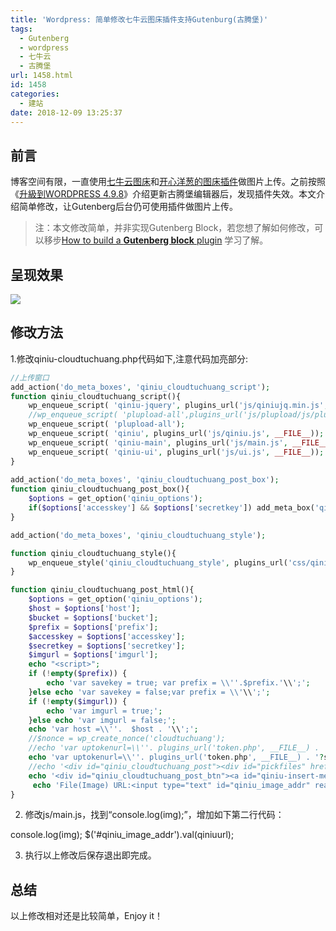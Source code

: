 ```yaml
---
title: 'Wordpress: 简单修改七牛云图床插件支持Gutenburg(古腾堡)'
tags:
  - Gutenberg
  - wordpress
  - 七牛云
  - 古腾堡
url: 1458.html
id: 1458
categories:
  - 建站
date: 2018-12-09 13:25:37
---
```


前言
--

博客空间有限，一直使用[七牛云图床](https://www.qiniu.com/)和[开心洋葱的图床插件](http://www.75271.com/2954.html)做图片上传。之前按照《[升級到WORDPRESS 4.9.8](https://www.l2h.site/2018/11/25/%E5%8D%87%E7%B4%9A%E5%88%B0wordpress-4-9-8/)》介绍更新古腾堡编辑器后，发现插件失效。本文介绍简单修改，让Gutenberg后台仍可使用插件做图片上传。

> 注：本文修改简单，并非实现Gutenberg Block，若您想了解如何修改，可以移步[How to build a ](https://wisdomplugin.com/build-gutenberg-block-plugin/)**[Gutenberg block](https://wisdomplugin.com/build-gutenberg-block-plugin/)**[ plugin](https://wisdomplugin.com/build-gutenberg-block-plugin/) 学习了解。

呈现效果
----

![](http://pic.l2h.site/l2hsiteqiniuyun-gutenberg.png)

修改方法
----

1.修改qiniu-cloudtuchuang.php代码如下,注意代码加亮部分:
```PHP
//上传窗口
add_action('do_meta_boxes', 'qiniu_cloudtuchuang_script');
function qiniu_cloudtuchuang_script(){
    wp_enqueue_script( 'qiniu-jquery', plugins_url('js/qiniujq.min.js', __FILE__));
    //wp_enqueue_script( 'plupload-all',plugins_url('js/plupload/js/plupload.full.min.js', __FILE__) );
	wp_enqueue_script( 'plupload-all');
    wp_enqueue_script( 'qiniu', plugins_url('js/qiniu.js', __FILE__));
    wp_enqueue_script( 'qiniu-main', plugins_url('js/main.js', __FILE__ ),array( 'jquery' ));
    wp_enqueue_script( 'qiniu-ui', plugins_url('js/ui.js', __FILE__));
}    
 
add_action('do_meta_boxes', 'qiniu_cloudtuchuang_post_box');
function qiniu_cloudtuchuang_post_box(){
    $options = get_option('qiniu_options');
    if($options['accesskey'] && $options['secretkey']) add_meta_box('qiniu_cloudtuchuang_div', __('七牛云图床'), 'qiniu_cloudtuchuang_post_html', 'post', 'side');
}

add_action('do_meta_boxes', 'qiniu_cloudtuchuang_style');

function qiniu_cloudtuchuang_style(){
	wp_enqueue_style('qiniu_cloudtuchuang_style', plugins_url('css/qiniu_cloudtuchuang.css', __FILE__));
}

function qiniu_cloudtuchuang_post_html(){
	$options = get_option('qiniu_options');
    $host = $options['host'];
    $bucket = $options['bucket'];
    $prefix = $options['prefix'];
    $accesskey = $options['accesskey'];
    $secretkey = $options['secretkey'];
    $imgurl = $options['imgurl'];
    echo "<script>";
    if (!empty($prefix)) {
        echo 'var savekey = true; var prefix = \\''.$prefix.'\\';';
    }else echo 'var savekey = false;var prefix = \\'\\';';
    if (!empty($imgurl)) {
        echo 'var imgurl = true;';
    }else echo 'var imgurl = false;';
    echo 'var host =\\''.  $host . '\\';';
	//$nonce = wp_create_nonce('cloudtuchuang');
    //echo 'var uptokenurl=\\''. plugins_url('token.php', __FILE__) . '?_ajax_nonce='. $nonce .'&secretKey='. $secretkey . '&accessKey=' . $accesskey . '&bucket=' . $bucket . '&prefix=' . $prefix .'\\'</script>';
	echo 'var uptokenurl=\\''. plugins_url('token.php', __FILE__) . '?secretKey='. $secretkey . '&accessKey=' . $accesskey . '&bucket=' . $bucket . '&prefix=' . $prefix .'\\'</script>';
    //echo '<div id="qiniu_cloudtuchuang_post"><div id="pickfiles" href="#" ><span id="spantxt">拖拽上传图片</span></div></div>';
    echo '<div id="qiniu_cloudtuchuang_post_btn"><a id="qiniu-insert-media-button" class="button insert-qiniuyun " title="添加图片" data-editor="content" href="javascript:;">^_^ <span id="spandesc">添加图片</span></a></div>';
     echo 'File(Image) URL:<input type="text" id="qiniu_image_addr" readonly />';;
}
```
2. 修改js/main.js，找到“console.log(img);”，增加如下第二行代码：

console.log(img);
$('#qiniu_image_addr').val(qiniuurl);

3. 执行以上修改后保存退出即完成。

总结
--

以上修改相对还是比较简单，Enjoy it！
